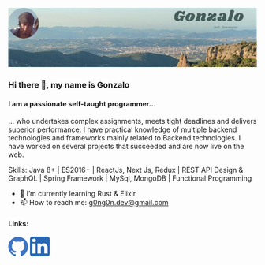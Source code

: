 ![I am a passionate self-taught programmer...](https://github.com/g0ng0n-dev/g0ng0n-dev/blob/main/newBanner.jpg)

### Hi there 👋, my name is Gonzalo
#### I am a passionate self-taught programmer...

... who undertakes complex assignments, meets tight deadlines and delivers superior performance. I have practical knowledge of multiple backend technologies and frameworks mainly related to Backend technologies. I have worked on several projects that succeeded and are now live on the web.



Skills: Java 8+ | ES2016+ | ReactJs, Next Js, Redux |  REST API Design & GraphQL | Spring Framework | MySql, MongoDB | Functional Programming



- 🌱 I’m currently learning Rust & Elixir 
- 📫 How to reach me: g0ng0n.dev@gmail.com 


#### Links:

[<img src='https://github.com/g0ng0n-dev/g0ng0n-dev/blob/main/blueGithub.svg' alt='github' height='40'>](https://github.com/g0ng0n-dev)  [<img src='https://github.com/g0ng0n-dev/g0ng0n-dev/blob/main/linkedin.svg' alt='linkedin' height='40'>](https://www.linkedin.com/in/https://www.linkedin.com/in/g0ng0n//)  

